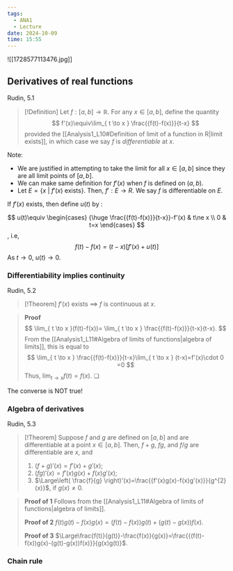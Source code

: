 ```yaml
---
tags:
  - ANA1
  - Lecture
date: 2024-10-09
time: 15:55
---
```

![[1728577113476.jpg]]

## Derivatives of real functions

Rudin, 5.1

>[!Definition]
>Let $f: [a, b]\to \mathbb{R}$. For any $x\in[a, b]$, define the quantity
>$$
>f'(x)\equiv\lim_{ t \to x } \frac{{f(t)-f(x)}}{t-x}
>$$
>provided the [[Analysis1_L10#Definition of limit of a function in R|limit exists]], in which case we say $f$ is *differentiable* at $x$.

Note:
- We are justified in attempting to take the limit for all $x\in[a, b]$ since they are all limit points of $[a, b]$.
- We can make same definition for $f'(x)$ when $f$ is defined on $(a, b)$.
- Let $E=\{ x\ | \ f'(x) \text{ exists} \}$. Then, $f':E\to R$. We say $f$ is differentiable on $E$.

If $f'(x)$ exists, then define $u(t)$ by :

$$
u(t)\equiv \begin{cases}
{\huge \frac{{f(t)-f(x)}}{t-x}}-f'(x) & t\ne x \\
0 & t=x
\end{cases}
$$
, i.e, 
$$
{f(t)-f(x)}=(t-x)[f'(x)+u(t)]
$$
As $t\to 0$, $u(t)\to 0$.

### Differentiability implies continuity

Rudin, 5.2

>[!Theorem]
>$f'(x)$ exists $\implies$ $f$ is continuous at $x$.

>**Proof**
>$$
>\lim_{ t \to x }(f(t)-f(x))= \lim_{ t \to x } \frac{{f(t)-f(x)}}{t-x}(t-x).
>$$
>From the [[Analysis1_L11#Algebra of limits of functions|algebra of limits]], this is equal to
>$$
>\lim_{ t \to x } \frac{{f(t)-f(x)}}{t-x}\lim_{ t \to x } (t-x)=f'(x)\cdot 0 =0
>$$
>Thus, $\lim_{ t \to x }f(t)=f(x)$. ❏

The converse is NOT true!

### Algebra of derivatives

Rudin, 5.3

>[!Theorem]
>Suppose $f$ and $g$ are defined on $[a, b]$ and are differentiable at a point $x\in[a, b]$. Then, $f+g$, $fg$, and $f/g$ are differentiable are $x$, and
>1. $(f+g)'(x)=f'(x) +g'(x)$;
>2. $(fg)'(x)=f'(x)g(x)+f(x)g'(x)$;
>3. $\Large\left( \frac{f}{g} \right)'(x)=\frac{{f'(x)g(x)-f(x)g'(x)}}{g^{2}(x)}$, if $g(x)\ne 0$.

>**Proof of 1** 
>Follows from the [[Analysis1_L11#Algebra of limits of functions|algebra of limits]]. 
>
>**Proof of 2**
>$f(t)g(t)-f(x)g(x)=(f(t)-f(x))g(t)+(g(t)-g(x))f(x)$. 
>
>**Proof of 3**
>$\Large\frac{f(t)}{g(t)}-\frac{f(x)}{g(x)}=\frac{{(f(t)-f(x))g(x)-(g(t)-g(x))f(x)}}{g(x)g(t)}$.

### Chain rule


